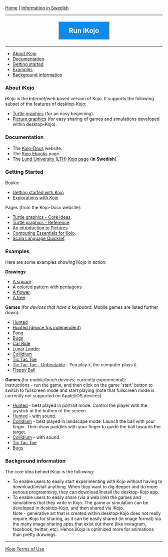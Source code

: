 <div class="nav">
  <a href="./index.html">Home</a> | <a href="http://www.lth.se/programmera/installera">Information in Swedish</a>
</div>

---

<div style="text-align:center;">
    <a href="http://ikojo.in">
      <span style="font-size:150%;background-color:#1189e6;color:white;padding: 15px 32px;display: inline-block;margin: 5px;border-style:solid;border-width:3px;border-color:lightgray"><strong>Run iKojo</strong></span>
    </a>
</div>

---

* [About iKojo](#about-ikojo)
* [Documentation](#documentation)
* [Getting started](#getting-started)
* [Examples](#examples)
* [Background information](#background-information)

### About iKojo
**i**Kojo is the **i**nternet/web based version of Kojo. It supports the following subset of the features of desktop-Kojo:
* [Turtle graphics](reference/turtle.html) (for an easy beginning).
* [Picture graphics](reference/gaming.html) (for easy sharing of games and simulations developed within desktop-Kojo).

### Documentation
* The [Kojo-Docs](http://docs.kogics.net) website.
* The [Kojo Ebooks](https://www.kogics.net/kojo-ebooks) page.
* The [Lund University (LTH) Kojo page](http://www.lth.se/programmera/installera) (**in Swedish**).

### Getting Started
Books:
* [Getting started with Kojo](https://docs.kogics.net/tutorials-index.html#books)
* [Explorations with Kojo](https://docs.kogics.net/tutorials-index.html#lesson-plans)

Pages (from the Kojo-Docs website):
* [Turtle graphics - Core Ideas](https://docs.kogics.net/concepts/turtle-core-ideas.html).
* [Turtle graphics - Reference](https://docs.kogics.net/reference/turtle.html).
* [An introduction to Pictures](https://docs.kogics.net/tutorials/pictures-intro.html).
* [Computing Essentials for Kojo](https://docs.kogics.net/concepts/computing-essentials.html).
* [Scala Language Quickref](https://docs.kogics.net/reference/scala.html).

### Examples
Here are some examples showing iKojo in action:

**Drawings**:
* [A square](http://ikojo.in/sf/g1fJBcD/0)
* [A colored pattern with pentagons](http://ikojo.in/sf/oR9PJ43/0)
* [A flower](http://ikojo.in/sf/AlUnOa0/0)
* [A tree](http://ikojo.in/sf/NrOU9qJ/1)

**Games** (for *devices that have a keyboard*. Mobile games are listed further down):
* [Hunted](http://ikojo.in/sf/KQPttLI/1)
* [Hunted (device fps independent)](http://ikojo.in/sf/6sBFHOV/0)
* [Pong](http://ikojo.in/sf/nOB7vtO/1)
* [Bugs](http://ikojo.in/sf/OuGi82j/3)
* [Car Ride](http://ikojo.in/sf/erwlDLW/3)
* [Lunar Lander](http://ikojo.in/sf/Y3MnOHR/1)
* [Collidium](http://ikojo.in/sf/wpduPSw/5)
* [Tic Tac Toe](http://ikojo.in/sf/WRksphz/1)
* [Tic Tac Toe - Unbeatable](http://ikojo.in/sf/hRMp9fY/2) - You play `X`, the computer plays `O`.
* [Flappy Ball](http://ikojo.in/sf/6z0ySUq/1)

**Games** (for *mobile/touch devices*; currently experimental):  
Instructions - run the game, and then click on the game 'start' button to switch to fullscreen mode and start playing (note that fullscreen mode is currently not supported on Apple/iOS devices).
* [Hunted](http://ikojo.in/sf/uLydUCi/2) - best played in portrait mode. Control the player with the joystick at the bottom of the screen.
* [Hunted](http://ikojo.in/sf/gYwb905/0) - with sound.
* [Collidium](http://ikojo.in/sf/Nwo4UWB/4) - best played in landscape mode. Launch the ball with your finger. Then draw paddles with your finger to guide the ball towards the target.
* [Collidium](http://ikojo.in/sf/AtUe6ZQ/0) - with sound.
* [Tic Tac Toe](http://ikojo.in/sf/Dz6F6v4/2)
* [Bugs](http://ikojo.in/sf/T4ZKAkH/3)

### Background information
The core idea behind iKojo is the following:
* To enable users to easily start experimenting with Kojo without having to download/install anything. When they want to dig deeper and do more serious programming, they can download/install the desktop-Kojo app.
* To enable users to easily share (via a web link) the games and simulations that they write in Kojo. The game or simulation can be developed in desktop-Kojo, and then shared via iKojo.  
Note - generative art that is created within desktop-Kojo does not really require iKojo for sharing, as it can be easily shared (in image format) via the many image sharing apps that exist out there (like instagram, facebook, twitter, etc). Hence iKojo is optimized more for animations than pretty drawings.

---

[iKojo Terms of Use](terms-ikojo.html)
